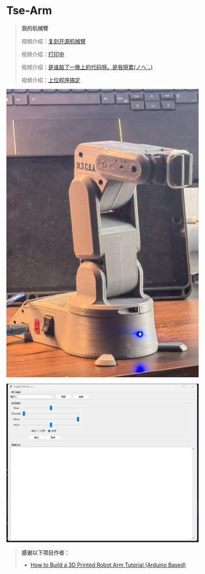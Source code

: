 # Tse-Arm
> **我的机械臂**
>
>  视频介绍：[复刻开源机械臂](https://www.bilibili.com/video/BV1GM4m1R7kN/)
> 
>  视频介绍：[打印中](https://v.douyin.com/iyWBaaXT/)
> 
>  视频介绍：[是谁敲了一晚上的代码呀。是我呀累(ノへ`、)](https://v.douyin.com/iyWBVt3w/)
>
>  视频介绍：[上位程序搞定](https://v.douyin.com/aAHZoPsLHYs/)

![](Docs/Images/Tse-Arm2.jpg)

![](Docs/Images/微信图片_20250418171344.png)

> **感谢以下项目作者：**
>
> * [How to Build a 3D Printed Robot Arm Tutorial (Arduino Based)](https://youtube.com/watch?v=AIsVlgopqJc&si=mFCGv56T8LsnVQlr)